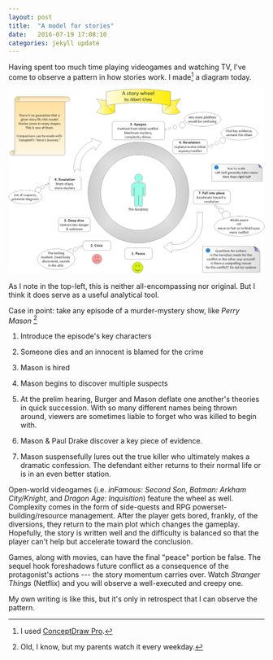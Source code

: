 ```yaml
---
layout: post
title:  "A model for stories"
date:   2016-07-19 17:08:10
categories: jekyll update
---
```


Having spent too much time playing videogames and watching TV, I've come to observe a pattern in how stories work. I made[^1] a diagram today.

![Imagine a wheel here](/storyWheel.png 'To view a larger version, right-click and open in new tab/window')

As I note in the top-left, this is neither all-encompassing nor original. But I think it does serve as a useful analytical tool.

Case in point: take any episode of a murder-mystery show, like *Perry Mason* [^2]

1. Introduce the episode's key characters

2. Someone dies and an innocent is blamed for the crime

3. Mason is hired

4. Mason begins to discover multiple suspects

5. At the prelim hearing, Burger and Mason deflate one another's theories in quick succession. With so many different names being thrown around, viewers are sometimes liable to forget who was killed to begin with.

6. Mason & Paul Drake discover a key piece of evidence.

7. Mason suspensefully lures out the true killer who ultimately makes a dramatic confession. The defendant either returns to their normal life or is in an even better station.

Open-world videogames (i.e. *inFamous: Second Son*, *Batman: Arkham City/Knight*, and *Dragon Age: Inquisition*) feature the wheel as well. Complexity comes in the form of side-quests and RPG powerset-building/resource management. After the player gets bored, frankly, of the diversions, they return to the main plot which changes the gameplay. Hopefully, the story is written well and the difficulty is balanced so that the player can't help but accelerate toward the conclusion.

Games, along with movies, can have the final "peace" portion be false. The sequel hook foreshadows future conflict as a consequence of the protagonist's actions --- the story momentum carries over. Watch *Stranger Things* (Netflix) and you will observe a well-executed and creepy one.

My own writing is like this, but it's only in retrospect that I can observe the pattern.

[^1]: I used [ConceptDraw Pro](http://conceptdraw.com).

[^2]: Old, I know, but my parents watch it every weekday.